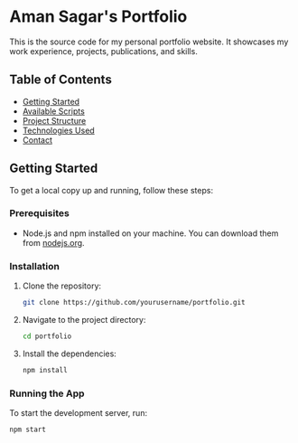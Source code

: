 # Aman Sagar's Portfolio

This is the source code for my personal portfolio website. It showcases my work experience, projects, publications, and skills.

## Table of Contents

- [Getting Started](#getting-started)
- [Available Scripts](#available-scripts)
- [Project Structure](#project-structure)
- [Technologies Used](#technologies-used)
- [Contact](#contact)

## Getting Started

To get a local copy up and running, follow these steps:

### Prerequisites

- Node.js and npm installed on your machine. You can download them from [nodejs.org](https://nodejs.org/).

### Installation

1. Clone the repository:
    ```sh
    git clone https://github.com/yourusername/portfolio.git
    ```
2. Navigate to the project directory:
    ```sh
    cd portfolio
    ```
3. Install the dependencies:
    ```sh
    npm install
    ```

### Running the App

To start the development server, run:
```sh
npm start
